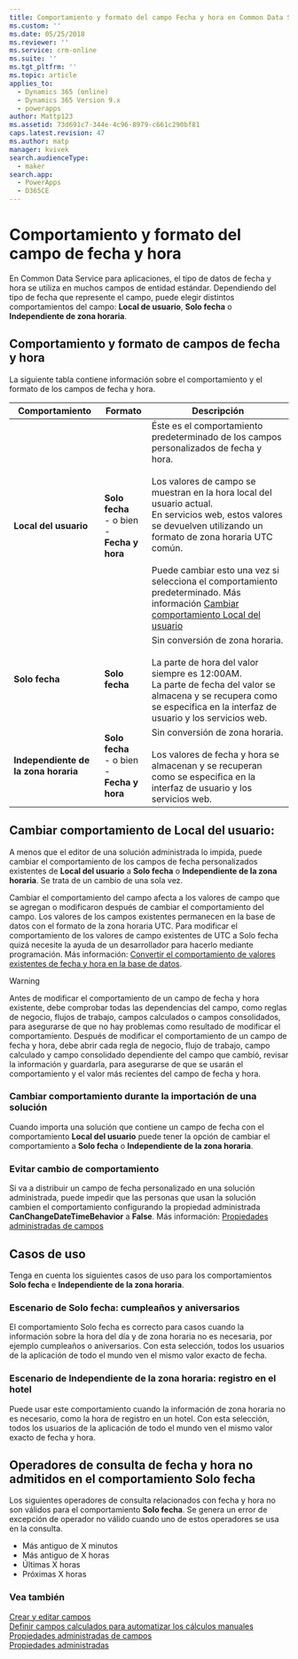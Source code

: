 ```yaml
---
title: Comportamiento y formato del campo Fecha y hora en Common Data Service para aplicaciones | MicrosoftDocs
ms.custom: ''
ms.date: 05/25/2018
ms.reviewer: ''
ms.service: crm-online
ms.suite: ''
ms.tgt_pltfrm: ''
ms.topic: article
applies_to:
  - Dynamics 365 (online)
  - Dynamics 365 Version 9.x
  - powerapps
author: Mattp123
ms.assetid: 73d691c7-344e-4c96-8979-c661c290bf81
caps.latest.revision: 47
ms.author: matp
manager: kvivek
search.audienceType:
  - maker
search.app:
  - PowerApps
  - D365CE
---
```

# <a name="behavior-and-format-of-the-date-and-time-field"></a>Comportamiento y formato del campo de fecha y hora

En Common Data Service para aplicaciones, el tipo de datos de fecha y hora se utiliza en muchos campos de entidad estándar. Dependiendo del tipo de fecha que represente el campo, puede elegir distintos comportamientos del campo: **Local de usuario**, **Solo fecha** o **Independiente de zona horaria**.  
  
<a name="Behavior"></a>   

## <a name="date-and-time-field-behavior-and-format"></a>Comportamiento y formato de campos de fecha y hora  

La siguiente tabla contiene información sobre el comportamiento y el formato de los campos de fecha y hora.  
  
|Comportamiento|Formato|Descripción|  
|--------------|------------|-------------------------------|  
|**Local del usuario** |**Solo fecha**<br />- o bien -<br />**Fecha y hora**|Éste es el comportamiento predeterminado de los campos personalizados de fecha y hora.<br /><br />Los valores de campo se muestran en la hora local del usuario actual.<br />En servicios web, estos valores se devuelven utilizando un formato de zona horaria UTC común.<br /><br />Puede cambiar esto una vez si selecciona el comportamiento predeterminado. Más información [Cambiar comportamiento Local del usuario](#change-user-local-behavior)|  
|**Solo fecha**|**Solo fecha**|Sin conversión de zona horaria.<br /><br />La parte de hora del valor siempre es 12:00AM.<br />La parte de fecha del valor se almacena y se recupera como se especifica en la interfaz de usuario y los servicios web.|  
|**Independiente de la zona horaria**|**Solo fecha**<br />- o bien -<br />**Fecha y hora**|Sin conversión de zona horaria.<br /><br />Los valores de fecha y hora se almacenan y se recuperan como se especifica en la interfaz de usuario y los servicios web.|  

## <a name="change-user-local-behavior"></a>Cambiar comportamiento de Local del usuario:

A menos que el editor de una solución administrada lo impida, puede cambiar el comportamiento de los campos de fecha personalizados existentes de **Local del usuario** a **Solo fecha** o **Independiente de la zona horaria**. Se trata de un cambio de una sola vez.

Cambiar el comportamiento del campo afecta a los valores de campo que se agregan o modificaron después de cambiar el comportamiento del campo. Los valores de los campos existentes permanecen en la base de datos con el formato de la zona horaria UTC. Para modificar el comportamiento de los valores de campo existentes de UTC a Solo fecha quizá necesite la ayuda de un desarrollador para hacerlo mediante programación. Más información:  [Convertir el comportamiento de valores existentes de fecha y hora en la base de datos](/dynamics365/customer-engagement/developer/behavior-format-date-time-attribute#convert-behavior-of-existing-date-and-time-values-in-the-database). 

> [!WARNING]
> Antes de modificar el comportamiento de un campo de fecha y hora existente, debe comprobar todas las dependencias del campo, como reglas de negocio, flujos de trabajo, campos calculados o campos consolidados, para asegurarse de que no hay problemas como resultado de modificar el comportamiento. Después de modificar el comportamiento de un campo de fecha y hora, debe abrir cada regla de negocio, flujo de trabajo, campo calculado y campo consolidado dependiente del campo que cambió, revisar la información y guardarla, para asegurarse de que se usarán el comportamiento y el valor más recientes del campo de fecha y hora. 

### <a name="change-behavior-during-a-solution-import"></a>Cambiar comportamiento durante la importación de una solución

Cuando importa una solución que contiene un campo de fecha con el comportamiento **Local del usuario** puede tener la opción de cambiar el comportamiento a **Solo fecha** o **Independiente de la zona horaria**.  

### <a name="prevent-changing-behavior"></a>Evitar cambio de comportamiento

Si va a distribuir un campo de fecha personalizado en una solución administrada, puede impedir que las personas que usan la solución cambien el comportamiento configurando la propiedad administrada **CanChangeDateTimeBehavior** a **False**. Más información: [Propiedades administradas de campos](set-managed-properties-metadata.md#field-managed-properties)
  
## <a name="use-cases"></a>Casos de uso

Tenga en cuenta los siguientes casos de uso para los comportamientos **Solo fecha** e **Independiente de la zona horaria**.

### <a name="date-only-scenario-birthdays-and-anniversaries"></a>Escenario de Solo fecha: cumpleaños y aniversarios

El comportamiento Solo fecha es correcto para casos cuando la información sobre la hora del día y de zona horaria no es necesaria, por ejemplo cumpleaños o aniversarios. Con esta selección, todos los usuarios de la aplicación de todo el mundo ven el mismo valor exacto de fecha.  
  
### <a name="time-zone-independent-scenario-hotel-check-in"></a>Escenario de Independiente de la zona horaria: registro en el hotel

Puede usar este comportamiento cuando la información de zona horaria no es necesario, como la hora de registro en un hotel. Con esta selección, todos los usuarios de la aplicación de todo el mundo ven el mismo valor exacto de fecha y hora.  


## <a name="date-and-time-query-operators-not-supported-for-date-only-behavior"></a>Operadores de consulta de fecha y hora no admitidos en el comportamiento Solo fecha  

Los siguientes operadores de consulta relacionados con fecha y hora no son válidos para el comportamiento **Solo fecha**. Se genera un error de excepción de operador no válido cuando uno de estos operadores se usa en la consulta.  
  
- Más antiguo de X minutos  
- Más antiguo de X horas  
- Últimas X horas  
- Próximas X horas  

  
### <a name="see-also"></a>Vea también

[Crear y editar campos](create-edit-fields.md)<br />
[Definir campos calculados para automatizar los cálculos manuales](define-calculated-fields.md)<br />
[Propiedades administradas de campos](set-managed-properties-metadata.md#field-managed-properties)<br />
[Propiedades administradas](solutions-overview.md#managed-properties)

